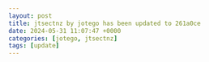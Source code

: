```yaml
---
layout: post
title: jtsectnz by jotego has been updated to 261a0ce
date: 2024-05-31 11:07:47 +0000
categories: [jotego, jtsectnz]
tags: [update]
---
```


